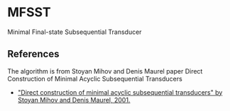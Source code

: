 # MFSST
Minimal Final-state Subsequential Transducer


## References
The algorithm is from Stoyan Mihov and Denis Maurel paper Direct Construction of Minimal Acyclic Subsequential Transducers
* ["Direct construction of minimal acyclic subsequential transducers" by Stoyan Mihov and Denis Maurel, 2001.](http://citeseerx.ist.psu.edu/viewdoc/download;jsessionid=CD58961193540FBC807D500663EFD451?doi=10.1.1.24.3698&rep=rep1&type=pdf)